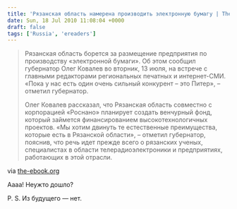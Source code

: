 ```yaml
---
title: 'Рязанская область намерена производить электронную бумагу | The-eBook'
date: Sun, 18 Jul 2010 11:08:04 +0000
draft: false
tags: ['Russia', 'ereaders']
---
```


> Рязанская область борется за размещение предприятия по производству «электронной бумаги». Об этом сообщил губернатор Олег Ковалев во вторник, 13 июля, на встрече с главными редакторами региональных печатных и интернет-СМИ. «Пока у нас есть один очень сильный конкурент – это Питер», – отметил губернатор.
> 
> Олег Ковалев рассказал, что Рязанская область совместно с корпорацией «Роснано» планирует создать венчурный фонд, который займется финансированием высокотехнологичных проектов. «Мы хотим двинуть те естественные преимущества, которые есть в Рязанской области», – отметил губернатор, пояснив, что речь идет прежде всего о рязанских ученых, специалистах в области телерадиоэлектроники и предприятиях, работающих в этой отрасли.

via [the-ebook.org](http://www.the-ebook.org/?p=4155)

Аааа! Неужто дошло?

P. S. Из будущего — нет.